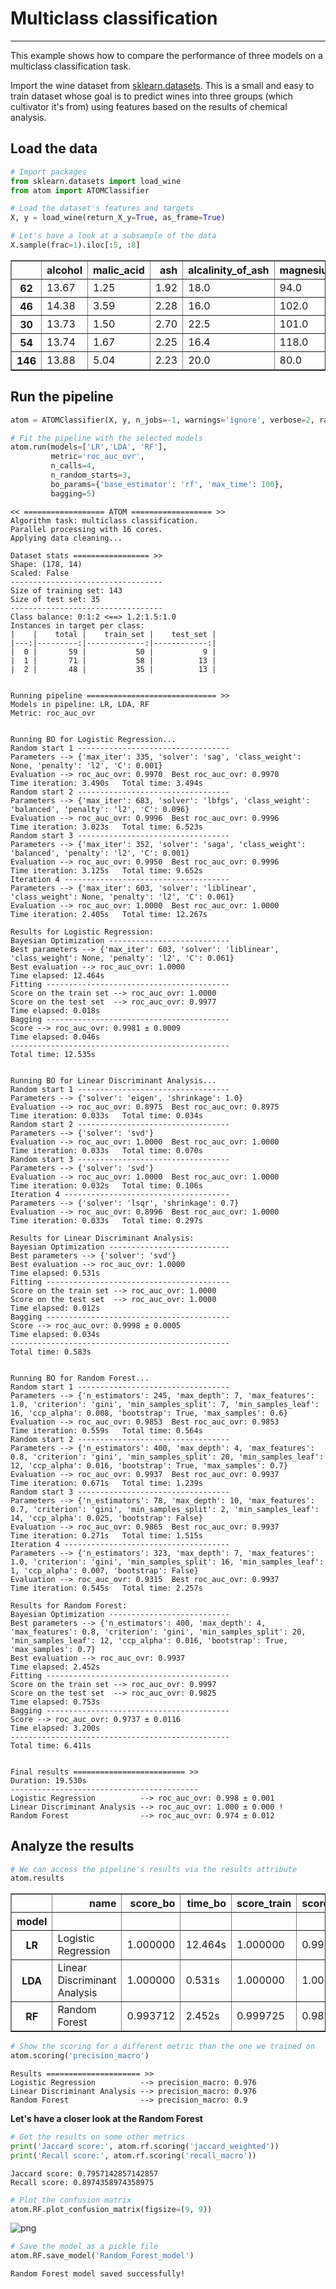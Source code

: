 # Multiclass classification
---------------------------------

This example shows how to compare the performance of three models on a multiclass classification task.

Import the wine dataset from [sklearn.datasets](https://scikit-learn.org/stable/datasets/index.html#breast-cancer-wisconsin-diagnostic-dataset). This is a small and easy to train dataset whose goal is to predict wines into three groups (which cultivator it's from) using features based on the results of chemical analysis.

## Load the data


```python
# Import packages
from sklearn.datasets import load_wine
from atom import ATOMClassifier
```


```python
# Load the dataset's features and targets
X, y = load_wine(return_X_y=True, as_frame=True)

# Let's have a look at a subsample of the data
X.sample(frac=1).iloc[:5, :8]
```




<div>
<style scoped>
    .dataframe tbody tr th:only-of-type {
        vertical-align: middle;
    }

    .dataframe tbody tr th {
        vertical-align: top;
    }

    .dataframe thead th {
        text-align: right;
    }
</style>
<table border="1" class="dataframe">
  <thead>
    <tr style="text-align: right;">
      <th></th>
      <th>alcohol</th>
      <th>malic_acid</th>
      <th>ash</th>
      <th>alcalinity_of_ash</th>
      <th>magnesium</th>
      <th>total_phenols</th>
      <th>flavanoids</th>
      <th>nonflavanoid_phenols</th>
    </tr>
  </thead>
  <tbody>
    <tr>
      <th>62</th>
      <td>13.67</td>
      <td>1.25</td>
      <td>1.92</td>
      <td>18.0</td>
      <td>94.0</td>
      <td>2.10</td>
      <td>1.79</td>
      <td>0.32</td>
    </tr>
    <tr>
      <th>46</th>
      <td>14.38</td>
      <td>3.59</td>
      <td>2.28</td>
      <td>16.0</td>
      <td>102.0</td>
      <td>3.25</td>
      <td>3.17</td>
      <td>0.27</td>
    </tr>
    <tr>
      <th>30</th>
      <td>13.73</td>
      <td>1.50</td>
      <td>2.70</td>
      <td>22.5</td>
      <td>101.0</td>
      <td>3.00</td>
      <td>3.25</td>
      <td>0.29</td>
    </tr>
    <tr>
      <th>54</th>
      <td>13.74</td>
      <td>1.67</td>
      <td>2.25</td>
      <td>16.4</td>
      <td>118.0</td>
      <td>2.60</td>
      <td>2.90</td>
      <td>0.21</td>
    </tr>
    <tr>
      <th>146</th>
      <td>13.88</td>
      <td>5.04</td>
      <td>2.23</td>
      <td>20.0</td>
      <td>80.0</td>
      <td>0.98</td>
      <td>0.34</td>
      <td>0.40</td>
    </tr>
  </tbody>
</table>
</div>



## Run the pipeline


```python
atom = ATOMClassifier(X, y, n_jobs=-1, warnings='ignore', verbose=2, random_state=1)

# Fit the pipeline with the selected models
atom.run(models=['LR','LDA', 'RF'],
         metric='roc_auc_ovr',
         n_calls=4,
         n_random_starts=3,
         bo_params={'base_estimator': 'rf', 'max_time': 100},
         bagging=5)
```

    << ================== ATOM ================== >>
    Algorithm task: multiclass classification.
    Parallel processing with 16 cores.
    Applying data cleaning...
    
    Dataset stats ================= >>
    Shape: (178, 14)
    Scaled: False
    ----------------------------------
    Size of training set: 143
    Size of test set: 35
    ----------------------------------
    Class balance: 0:1:2 <==> 1.2:1.5:1.0
    Instances in target per class:
    |    |    total |    train_set |    test_set |
    |---:|---------:|-------------:|------------:|
    |  0 |       59 |           50 |           9 |
    |  1 |       71 |           58 |          13 |
    |  2 |       48 |           35 |          13 |
    
    
    Running pipeline ============================= >>
    Models in pipeline: LR, LDA, RF
    Metric: roc_auc_ovr
    
    
    Running BO for Logistic Regression...
    Random start 1 ----------------------------------
    Parameters --> {'max_iter': 335, 'solver': 'sag', 'class_weight': None, 'penalty': 'l2', 'C': 0.001}
    Evaluation --> roc_auc_ovr: 0.9970  Best roc_auc_ovr: 0.9970
    Time iteration: 3.490s   Total time: 3.494s
    Random start 2 ----------------------------------
    Parameters --> {'max_iter': 683, 'solver': 'lbfgs', 'class_weight': 'balanced', 'penalty': 'l2', 'C': 0.096}
    Evaluation --> roc_auc_ovr: 0.9996  Best roc_auc_ovr: 0.9996
    Time iteration: 3.023s   Total time: 6.523s
    Random start 3 ----------------------------------
    Parameters --> {'max_iter': 352, 'solver': 'saga', 'class_weight': 'balanced', 'penalty': 'l2', 'C': 0.001}
    Evaluation --> roc_auc_ovr: 0.9950  Best roc_auc_ovr: 0.9996
    Time iteration: 3.125s   Total time: 9.652s
    Iteration 4 -------------------------------------
    Parameters --> {'max_iter': 603, 'solver': 'liblinear', 'class_weight': None, 'penalty': 'l2', 'C': 0.061}
    Evaluation --> roc_auc_ovr: 1.0000  Best roc_auc_ovr: 1.0000
    Time iteration: 2.405s   Total time: 12.267s
    
    Results for Logistic Regression:         
    Bayesian Optimization ---------------------------
    Best parameters --> {'max_iter': 603, 'solver': 'liblinear', 'class_weight': None, 'penalty': 'l2', 'C': 0.061}
    Best evaluation --> roc_auc_ovr: 1.0000
    Time elapsed: 12.464s
    Fitting -----------------------------------------
    Score on the train set --> roc_auc_ovr: 1.0000
    Score on the test set  --> roc_auc_ovr: 0.9977
    Time elapsed: 0.018s
    Bagging -----------------------------------------
    Score --> roc_auc_ovr: 0.9981 ± 0.0009
    Time elapsed: 0.046s
    -------------------------------------------------
    Total time: 12.535s
    
    
    Running BO for Linear Discriminant Analysis...
    Random start 1 ----------------------------------
    Parameters --> {'solver': 'eigen', 'shrinkage': 1.0}
    Evaluation --> roc_auc_ovr: 0.8975  Best roc_auc_ovr: 0.8975
    Time iteration: 0.033s   Total time: 0.034s
    Random start 2 ----------------------------------
    Parameters --> {'solver': 'svd'}
    Evaluation --> roc_auc_ovr: 1.0000  Best roc_auc_ovr: 1.0000
    Time iteration: 0.033s   Total time: 0.070s
    Random start 3 ----------------------------------
    Parameters --> {'solver': 'svd'}
    Evaluation --> roc_auc_ovr: 1.0000  Best roc_auc_ovr: 1.0000
    Time iteration: 0.032s   Total time: 0.106s
    Iteration 4 -------------------------------------
    Parameters --> {'solver': 'lsqr', 'shrinkage': 0.7}
    Evaluation --> roc_auc_ovr: 0.8996  Best roc_auc_ovr: 1.0000
    Time iteration: 0.033s   Total time: 0.297s
    
    Results for Linear Discriminant Analysis:         
    Bayesian Optimization ---------------------------
    Best parameters --> {'solver': 'svd'}
    Best evaluation --> roc_auc_ovr: 1.0000
    Time elapsed: 0.531s
    Fitting -----------------------------------------
    Score on the train set --> roc_auc_ovr: 1.0000
    Score on the test set  --> roc_auc_ovr: 1.0000
    Time elapsed: 0.012s
    Bagging -----------------------------------------
    Score --> roc_auc_ovr: 0.9998 ± 0.0005
    Time elapsed: 0.034s
    -------------------------------------------------
    Total time: 0.583s
    
    
    Running BO for Random Forest...
    Random start 1 ----------------------------------
    Parameters --> {'n_estimators': 245, 'max_depth': 7, 'max_features': 1.0, 'criterion': 'gini', 'min_samples_split': 7, 'min_samples_leaf': 16, 'ccp_alpha': 0.008, 'bootstrap': True, 'max_samples': 0.6}
    Evaluation --> roc_auc_ovr: 0.9853  Best roc_auc_ovr: 0.9853
    Time iteration: 0.559s   Total time: 0.564s
    Random start 2 ----------------------------------
    Parameters --> {'n_estimators': 400, 'max_depth': 4, 'max_features': 0.8, 'criterion': 'gini', 'min_samples_split': 20, 'min_samples_leaf': 12, 'ccp_alpha': 0.016, 'bootstrap': True, 'max_samples': 0.7}
    Evaluation --> roc_auc_ovr: 0.9937  Best roc_auc_ovr: 0.9937
    Time iteration: 0.671s   Total time: 1.239s
    Random start 3 ----------------------------------
    Parameters --> {'n_estimators': 78, 'max_depth': 10, 'max_features': 0.7, 'criterion': 'gini', 'min_samples_split': 2, 'min_samples_leaf': 14, 'ccp_alpha': 0.025, 'bootstrap': False}
    Evaluation --> roc_auc_ovr: 0.9865  Best roc_auc_ovr: 0.9937
    Time iteration: 0.271s   Total time: 1.515s
    Iteration 4 -------------------------------------
    Parameters --> {'n_estimators': 323, 'max_depth': 7, 'max_features': 1.0, 'criterion': 'gini', 'min_samples_split': 16, 'min_samples_leaf': 1, 'ccp_alpha': 0.007, 'bootstrap': False}
    Evaluation --> roc_auc_ovr: 0.9315  Best roc_auc_ovr: 0.9937
    Time iteration: 0.545s   Total time: 2.257s
    
    Results for Random Forest:         
    Bayesian Optimization ---------------------------
    Best parameters --> {'n_estimators': 400, 'max_depth': 4, 'max_features': 0.8, 'criterion': 'gini', 'min_samples_split': 20, 'min_samples_leaf': 12, 'ccp_alpha': 0.016, 'bootstrap': True, 'max_samples': 0.7}
    Best evaluation --> roc_auc_ovr: 0.9937
    Time elapsed: 2.452s
    Fitting -----------------------------------------
    Score on the train set --> roc_auc_ovr: 0.9997
    Score on the test set  --> roc_auc_ovr: 0.9825
    Time elapsed: 0.753s
    Bagging -----------------------------------------
    Score --> roc_auc_ovr: 0.9737 ± 0.0116
    Time elapsed: 3.200s
    -------------------------------------------------
    Total time: 6.411s
    
    
    Final results ========================= >>
    Duration: 19.530s
    ------------------------------------------
    Logistic Regression          --> roc_auc_ovr: 0.998 ± 0.001
    Linear Discriminant Analysis --> roc_auc_ovr: 1.000 ± 0.000 !
    Random Forest                --> roc_auc_ovr: 0.974 ± 0.012
    

## Analyze the results


```python
# We can access the pipeline's results via the results attribute
atom.results
```




<div>
<style scoped>
    .dataframe tbody tr th:only-of-type {
        vertical-align: middle;
    }

    .dataframe tbody tr th {
        vertical-align: top;
    }

    .dataframe thead th {
        text-align: right;
    }
</style>
<table border="1" class="dataframe">
  <thead>
    <tr style="text-align: right;">
      <th></th>
      <th>name</th>
      <th>score_bo</th>
      <th>time_bo</th>
      <th>score_train</th>
      <th>score_test</th>
      <th>time_fit</th>
      <th>mean_bagging</th>
      <th>std_bagging</th>
      <th>time_bagging</th>
      <th>time</th>
    </tr>
    <tr>
      <th>model</th>
      <th></th>
      <th></th>
      <th></th>
      <th></th>
      <th></th>
      <th></th>
      <th></th>
      <th></th>
      <th></th>
      <th></th>
    </tr>
  </thead>
  <tbody>
    <tr>
      <th>LR</th>
      <td>Logistic Regression</td>
      <td>1.000000</td>
      <td>12.464s</td>
      <td>1.000000</td>
      <td>0.997669</td>
      <td>0.018s</td>
      <td>0.998135</td>
      <td>0.000932</td>
      <td>0.046s</td>
      <td>12.535s</td>
    </tr>
    <tr>
      <th>LDA</th>
      <td>Linear Discriminant Analysis</td>
      <td>1.000000</td>
      <td>0.531s</td>
      <td>1.000000</td>
      <td>1.000000</td>
      <td>0.012s</td>
      <td>0.999767</td>
      <td>0.000466</td>
      <td>0.034s</td>
      <td>0.583s</td>
    </tr>
    <tr>
      <th>RF</th>
      <td>Random Forest</td>
      <td>0.993712</td>
      <td>2.452s</td>
      <td>0.999725</td>
      <td>0.982517</td>
      <td>0.753s</td>
      <td>0.973686</td>
      <td>0.011577</td>
      <td>3.200s</td>
      <td>6.411s</td>
    </tr>
  </tbody>
</table>
</div>




```python
# Show the scoring for a different metric than the one we trained on
atom.scoring('precision_macro')
```

    Results ===================== >>
    Logistic Regression          --> precision_macro: 0.976
    Linear Discriminant Analysis --> precision_macro: 0.976
    Random Forest                --> precision_macro: 0.9
    

**Let's have a closer look at the Random Forest**


```python
# Get the results on some other metrics
print('Jaccard score:', atom.rf.scoring('jaccard_weighted'))
print('Recall score:', atom.rf.scoring('recall_macro'))
```

    Jaccard score: 0.7957142857142857
    Recall score: 0.8974358974358975
    


```python
# Plot the confusion matrix
atom.RF.plot_confusion_matrix(figsize=(9, 9))
```


![png](output_11_0.png)



```python
# Save the model as a pickle file
atom.RF.save_model('Random_Forest_model')
```

    Random Forest model saved successfully!
    
